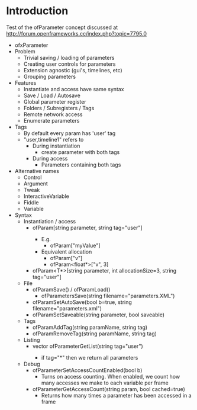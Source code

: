 # Introduction

Test of the ofParameter concept discussed at http://forum.openframeworks.cc/index.php?topic=7795.0

* ofxParameter
 * Problem
     * Trivial saving / loading of parameters
     * Creating user controls for parameters
     * Extension agnostic (gui's, timelines, etc)
     * Grouping parameters
 * Features
     * Instantiate and access have same syntax
     * Save / Load / Autosave
     * Global parameter register
     * Folders / Subregisters / Tags
     * Remote network access
     * Enumerate parameters
 * Tags
     * By default every param has 'user' tag
     * "user,timeline1" refers to
       * During instantiation
           * create parameter with both tags
       * During access
           * Parameters containing both tags
 * Alternative names
     * Control
     * Argument
     * Tweak
     * InteractiveVariable
     * Fiddle
     * Variable
 * Syntax
     * Instantiation / access
       * ofParam<T>[string parameter, string tag="user"]
           * E.g.
             * ofParam<float>["myValue"]
           * Equivalent allocation
             * ofParam<ofVec3f>["v"]
             * ofParam<float*>["v", 3]
       * ofParam<T*>[string parameter, int allocationSize=3, string tag="user"]
     * File
       * ofParamSave() / ofParamLoad()
           * ofParametersSave(string filename="parameters.XML")
       * ofParamSetAutoSave(bool b=true, string filename="parameters.xml")
       * ofParamSetSaveable(string parameter, bool saveable)
     * Tags
       * ofParamAddTag(string paramName, string tag)
       * ofParamRemoveTag(string paramName, string tag)
     * Listing
       * vector<ofParameter> ofParameterGetList(string tag="user")
           * if tag="*" then we return all parameters
     * Debug
       * ofParameterSetAccessCountEnabled(bool b)
           * Turns on access counting.
When enabled, we count how many accesses we make to each variable per frame
       * ofParameterGetAccessCount(string param, bool cached=true)
           * Returns how many times a parameter has been accessed in a frame
